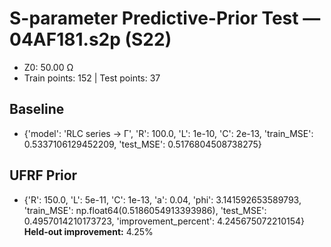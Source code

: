 # S-parameter Predictive-Prior Test — 04AF181.s2p (S22)
- Z0: 50.00 Ω
- Train points: 152  |  Test points: 37

## Baseline
- {'model': 'RLC series -> Γ', 'R': 100.0, 'L': 1e-10, 'C': 2e-13, 'train_MSE': 0.5337106129452209, 'test_MSE': 0.5176804508738275}

## UFRF Prior
- {'R': 150.0, 'L': 5e-11, 'C': 1e-13, 'a': 0.04, 'phi': 3.141592653589793, 'train_MSE': np.float64(0.5186054913393986), 'test_MSE': 0.4957014210173723, 'improvement_percent': 4.245675072210154}
**Held-out improvement:** 4.25%